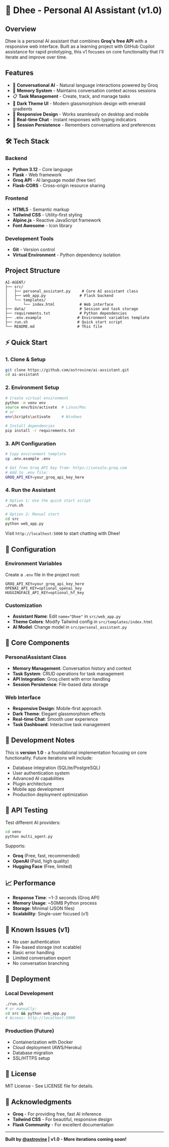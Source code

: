 # 🤖 Dhee - Personal AI Assistant (v1.0)



## Overview

Dhee is a personal AI assistant that combines **Groq's free API** with a responsive web interface. Built as a learning project with GitHub Copilot assistance for rapid prototyping, this v1 focuses on core functionality that I'll iterate and improve over time.

##  Features

- 💬 **Conversational AI** - Natural language interactions powered by Groq
- 🧠 **Memory System** - Maintains conversation context across sessions
- 📋 **Task Management** - Create, track, and manage tasks
- 🌙 **Dark Theme UI** - Modern glassmorphism design with emerald gradients
- 📱 **Responsive Design** - Works seamlessly on desktop and mobile
- 🔄 **Real-time Chat** - Instant responses with typing indicators
- 💾 **Session Persistence** - Remembers conversations and preferences

## 🛠 Tech Stack

### Backend
- **Python 3.12** - Core language
- **Flask** - Web framework
- **Groq API** - AI language model (free tier)
- **Flask-CORS** - Cross-origin resource sharing

### Frontend
- **HTML5** - Semantic markup
- **Tailwind CSS** - Utility-first styling
- **Alpine.js** - Reactive JavaScript framework
- **Font Awesome** - Icon library

### Development Tools
- **Git** - Version control
- **Virtual Environment** - Python dependency isolation

##  Project Structure

```
AI-AGENT/
├── src/
│   ├── personal_assistant.py     # Core AI assistant class
│   ├── web_app.py               # Flask backend
│   └── templates/
│       └── index.html           # Web interface
├── data/                        # Session and task storage
├── requirements.txt             # Python dependencies
├── .env.example                # Environment variables template
├── run.sh                      # Quick start script
└── README.md                   # This file
```

## ⚡ Quick Start

### 1. Clone & Setup
```bash
git clone https://github.com/astrovine/ai-assistant.git
cd ai-assistant
```

### 2. Environment Setup
```bash
# Create virtual environment
python -m venv env
source env/bin/activate  # Linux/Mac
# or
env\Scripts\activate     # Windows

# Install dependencies
pip install -r requirements.txt
```

### 3. API Configuration
```bash
# Copy environment template
cp .env.example .env

# Get free Groq API key from: https://console.groq.com
# Add to .env file:
GROQ_API_KEY=your_groq_api_key_here
```

### 4. Run the Assistant
```bash
# Option 1: Use the quick start script
./run.sh

# Option 2: Manual start
cd src
python web_app.py
```

Visit `http://localhost:5000` to start chatting with Dhee!

## 🔧 Configuration

### Environment Variables
Create a `.env` file in the project root:
```env
GROQ_API_KEY=your_groq_api_key_here
OPENAI_API_KEY=optional_openai_key
HUGGINGFACE_API_KEY=optional_hf_key
```

### Customization
- **Assistant Name**: Edit `name="Dhee"` in `src/web_app.py`
- **Theme Colors**: Modify Tailwind config in `src/templates/index.html`
- **AI Model**: Change model in `src/personal_assistant.py`

## 🎯 Core Components

### PersonalAssistant Class
- **Memory Management**: Conversation history and context
- **Task System**: CRUD operations for task management
- **API Integration**: Groq client with error handling
- **Session Persistence**: File-based data storage

### Web Interface
- **Responsive Design**: Mobile-first approach
- **Dark Theme**: Elegant glassmorphism effects
- **Real-time Chat**: Smooth user experience
- **Task Dashboard**: Interactive task management

## 🚧 Development Notes

This is **version 1.0** - a foundational implementation focusing on core functionality. Future iterations will include:

- Database integration (SQLite/PostgreSQL)
- User authentication system
- Advanced AI capabilities
- Plugin architecture
- Mobile app development
- Production deployment optimization

## 🔄 API Testing

Test different AI providers:
```bash
cd venv
python multi_agent.py
```

Supports:
-  **Groq** (Free, fast, recommended)
-  **OpenAI** (Paid, high quality)
- **Hugging Face** (Free, limited)

## 📈 Performance

- **Response Time**: ~1-3 seconds (Groq API)
- **Memory Usage**: ~50MB Python process
- **Storage**: Minimal (JSON files)
- **Scalability**: Single-user focused (v1)

## 🐛 Known Issues (v1)

- No user authentication
- File-based storage (not scalable)
- Basic error handling
- Limited conversation export
- No conversation branching

## 🚀 Deployment

### Local Development
```bash
./run.sh
# or manually:
cd src && python web_app.py
# Access: http://localhost:5000
```

### Production (Future)
- Containerization with Docker
- Cloud deployment (AWS/Heroku)
- Database migration
- SSL/HTTPS setup

## 📄 License

MIT License - See LICENSE file for details.

## 🙏 Acknowledgments

- **Groq** - For providing free, fast AI inference
- **Tailwind CSS** - For beautiful, responsive design
- **Flask Community** - For excellent documentation

---

**Built by [@astrovine](https://github.com/astrovine) | v1.0 - More iterations coming soon!**
